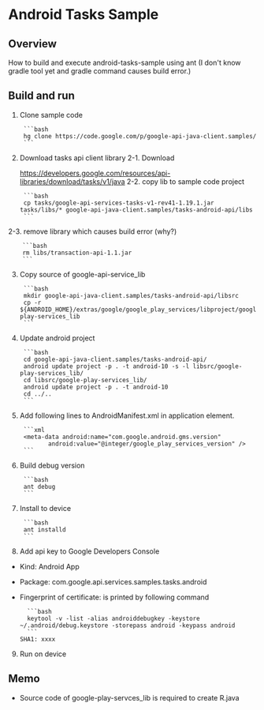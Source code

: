 Android Tasks Sample
====================
Overview
--------
How to build and execute android-tasks-sample using ant
(I don't know gradle tool yet and gradle command causes build error.)

Build and run
-------------
1. Clone sample code

        ```bash 
        hg clone https://code.google.com/p/google-api-java-client.samples/
        ```
2. Download tasks api client library
  2-1. Download

     https://developers.google.com/resources/api-libraries/download/tasks/v1/java
  2-2. copy lib to sample code project

        ```bash 
        cp tasks/google-api-services-tasks-v1-rev41-1.19.1.jar tasks/libs/* google-api-java-client.samples/tasks-android-api/libs
        ```
  2-3. remove library which causes build error (why?)

        ```bash 
        rm libs/transaction-api-1.1.jar
        ```
3. Copy source of google-api-service_lib

        ```bash
        mkdir google-api-java-client.samples/tasks-android-api/libsrc
        cp -r ${ANDROID_HOME}/extras/google/google_play_services/libproject/google-play-services_lib 
        ```
4. Update android project

        ```bash
        cd google-api-java-client.samples/tasks-android-api/
        android update project -p . -t android-10 -s -l libsrc/google-play-services_lib/
        cd libsrc/google-play-services_lib/
        android update project -p . -t android-10
        cd ../..
        ```
5. Add following lines to AndroidManifest.xml in application element.

        ```xml
        <meta-data android:name="com.google.android.gms.version" 
	           android:value="@integer/google_play_services_version" />
        ```
6. Build debug version

        ```bash
        ant debug
        ```
7. Install to device

        ```bash
        ant installd
        ```
8. Add api key to Google Developers Console
* Kind: Android App
* Package: com.google.api.services.samples.tasks.android
* Fingerprint of certificate: is printed by following command

        ```bash
        keytool -v -list -alias androiddebugkey -keystore ~/.android/debug.keystore -storepass android -keypass android
        ```
      SHA1: xxxx
9. Run on device

Memo
----
* Source code of google-play-servces_lib is required to create R.java
